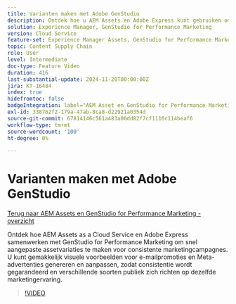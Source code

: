 ```yaml
---
title: Varianten maken met Adobe GenStudio
description: Ontdek hoe u AEM Assets en Adobe Express kunt gebruiken om assetvariaties te maken voor e-mail- en Meta-advertenties, zodat u verzekerd bent van een consistente marketingervaring.
solution: Experience Manager, GenStudio for Performance Marketing
version: Cloud Service
feature-set: Experience Manager Assets, GenStudio for Performance Marketing
topic: Content Supply Chain
role: User
level: Intermediate
doc-type: Feature Video
duration: 416
last-substantial-update: 2024-11-20T00:00:00Z
jira: KT-16484
index: true
hidefromtoc: false
badgeIntegration: label="AEM Asset en GenStudio for Performance Marketing" type="positive"
exl-id: 338762f2-179a-47ab-8ca8-d22921a0354d
source-git-commit: 67814146c561a483a00dd82f7cf1116c114beaf6
workflow-type: tm+mt
source-wordcount: '100'
ht-degree: 0%

---
```


# Varianten maken met Adobe GenStudio

[Terug naar AEM Assets en GenStudio for Performance Marketing - overzicht](./overview.md)

Ontdek hoe AEM Assets as a Cloud Service en Adobe Express samenwerken met GenStudio for Performance Marketing om snel aangepaste assetvariaties te maken voor consistente marketingcampagnes. U kunt gemakkelijk visuele voorbeelden voor e-mailpromoties en Meta-advertenties genereren en aanpassen, zodat consistentie wordt gegarandeerd en verschillende soorten publiek zich richten op dezelfde marketingervaring.

>[!VIDEO](https://video.tv.adobe.com/v/3439266/?learn=on&enablevpops)
